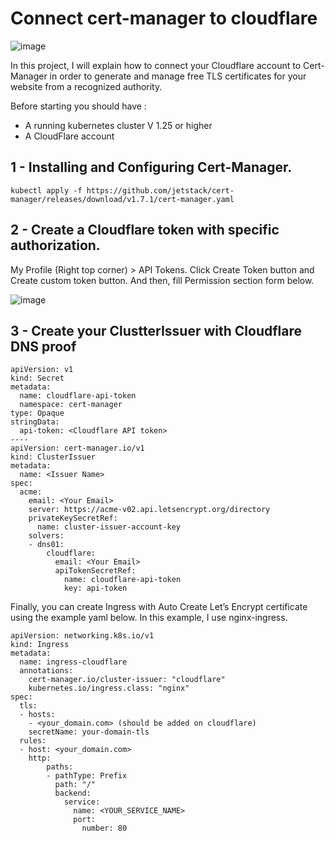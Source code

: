 # Connect cert-manager to cloudflare
![image](https://github.com/Hamzachelligue/Create-Cert-manager-ClustterIssuer-with-Cloudflare/assets/6747298/0b016583-a581-43a2-b8ed-e48cdbb719e4)

In this project, I will explain how to connect your Cloudflare account to Cert-Manager in order to generate and manage free TLS certificates for your website from a recognized authority.

Before starting you should have :
- A running kubernetes cluster V 1.25 or higher
- A CloudFlare account

## 1 - Installing and Configuring Cert-Manager.

```console
kubectl apply -f https://github.com/jetstack/cert-manager/releases/download/v1.7.1/cert-manager.yaml
```
## 2 - Create a Cloudflare token with specific authorization. 

 My Profile (Right top corner) > API Tokens. Click Create Token button and Create custom token button. And then, fill Permission section form below.

![image](https://github.com/Hamzachelligue/Create-Cert-manager-ClustterIssuer-with-Cloudflare/assets/6747298/9f682927-257d-4d68-b264-a273ccfddde9)

## 3 - Create your ClustterIssuer with Cloudflare DNS proof

```
apiVersion: v1
kind: Secret
metadata:
  name: cloudflare-api-token
  namespace: cert-manager
type: Opaque
stringData:
  api-token: <Cloudflare API token>
----
apiVersion: cert-manager.io/v1
kind: ClusterIssuer
metadata:
  name: <Issuer Name>
spec:
  acme:
    email: <Your Email>
    server: https://acme-v02.api.letsencrypt.org/directory
    privateKeySecretRef:
      name: cluster-issuer-account-key
    solvers:
    - dns01:
        cloudflare:
          email: <Your Email>
          apiTokenSecretRef:
            name: cloudflare-api-token
            key: api-token
```
Finally, you can create Ingress with Auto Create Let’s Encrypt certificate using the example yaml below. In this example, I use nginx-ingress.

```
apiVersion: networking.k8s.io/v1
kind: Ingress
metadata:
  name: ingress-cloudflare
  annotations:
    cert-manager.io/cluster-issuer: "cloudflare"
    kubernetes.io/ingress.class: "nginx"
spec:
  tls:
  - hosts:
    - <your_domain.com> (should be added on cloudflare)
    secretName: your-domain-tls
  rules:
  - host: <your_domain.com>
    http:
        paths:
        - pathType: Prefix
          path: "/"
          backend:
            service:
              name: <YOUR_SERVICE_NAME>
              port:
                number: 80
```
